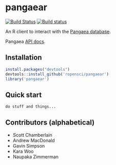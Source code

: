 # pangaear

[![Build Status](https://api.travis-ci.org/ropensci/pangaear.png)](https://travis-ci.org/ropensci/pangaear)
[![Build status](https://ci.appveyor.com/api/projects/status/564oioj2oyefax08?svg=true)](https://ci.appveyor.com/project/sckott/pangaear)

An R client to interact with the [Pangaea database](http://www.pangaea.de/).

Pangaea [API docs]().

## Installation

```r
install.packages("devtools")
devtools::install_github('ropensci/pangaear')
library('pangaear')
```

## Quick start

```r
do stuff and things...
```

## Contributors (alphabetical)

* Scott Chamberlain
* Andrew MacDonald
* Gavin Simpson
* Kara Woo
* Naupaka Zimmerman
